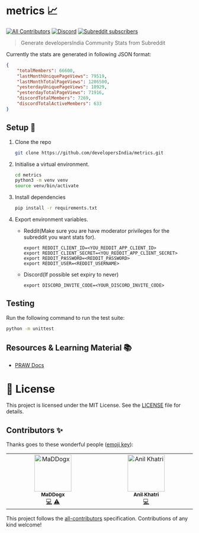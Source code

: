 # metrics 📈

[![All Contributors](https://img.shields.io/badge/all_contributors-1-orange.svg)](#contributors-)
[![Discord](https://img.shields.io/discord/669880381649977354?color=%237289da&label=Discord&logo=Discord)](https://discordapp.com/invite/MKXMSNC)
[![Subreddit subscribers](https://img.shields.io/reddit/subreddit-subscribers/developersIndia?style=social)](https://www.reddit.com/r/developersIndia/)

> Generate developersIndia Community Stats from Subreddit

Currently the stats are generated in following JSON format:

```json
{
    "totalMembers": 66600,
    "lastMonthUniquePageViews": 79519,
    "lastMonthTotalPageViews": 1286500,
    "yesterdayUniquePageViews": 18929,
    "yesterdayTotalPageViews": 71916,
    "discordTotalMembers": 7269,
    "discordTotalActiveMembers": 633
}
```

## Setup 👷

1. Clone the repo

   ```bash
   git clone https://github.com/developersIndia/metrics.git
   ```
2. Initialise a virtual environment.

   ```bash
   cd metrics
   python3 -m venv venv
   source venv/bin/activate
   ```
3. Install dependencies

   ```bash
   pip install -r requirements.txt
   ```
4. Export environment variables.
   * Reddit(Make sure you are have moderator privileges for the subreddit you want stats for).
      ```
      export REDDIT_CLIENT_ID=<YOU_REDDIT_APP_CLIENT_ID>
      export REDDIT_CLIENT_SECRET=<YOU_REDDIT_APP_CLIENT_SECRET>
      export REDDIT_PASSWORD=<REDDIT_PASSWORD>
      export REDDIT_USER=<REDDIT_USERNAME>
      ```
   * Discord(If possible set expiry to never)
      ```
      export DISCORD_INVITE_CODE=<YOUR_DISCORD_INVITE_CODE>
      ```
## Testing

Run the following command to run the test suite:
```bash
python -m unittest
```

## Resources & Learning Material 📚

- [PRAW Docs](https://praw.readthedocs.io/en/latest/code_overview/models/subreddit.html#praw.models.Subreddit.traffic)

# 📜 License

This project is licensed under the MIT License. See the [LICENSE](LICENSE) file for details.

## Contributors ✨

Thanks goes to these wonderful people ([emoji key](https://allcontributors.org/docs/en/emoji-key)):

<!-- ALL-CONTRIBUTORS-LIST:START - Do not remove or modify this section -->
<!-- prettier-ignore-start -->
<!-- markdownlint-disable -->
<table>
  <tbody>
    <tr>
      <td align="center" valign="top" width="14.28%"><a href="https://animesh-ghosh.github.io/"><img src="https://avatars.githubusercontent.com/u/34956994?v=4?s=100" width="100px;" alt="MaDDogx"/><br /><sub><b>MaDDogx</b></sub></a><br /><a href="https://github.com/developersIndia/metrics/commits?author=Animesh-Ghosh" title="Code">💻</a> <a href="https://github.com/developersIndia/metrics/commits?author=Animesh-Ghosh" title="Tests">⚠️</a></td>
      <td align="center" valign="top" width="14.28%"><a href="https://imkaka.github.io/"><img src="https://avatars.githubusercontent.com/u/27620628?v=4?s=100" width="100px;" alt="Anil Khatri"/><br /><sub><b>Anil Khatri</b></sub></a><br /><a href="https://github.com/developersIndia/metrics/commits?author=imkaka" title="Code">💻</a></td>
    </tr>
  </tbody>
</table>

<!-- markdownlint-restore -->
<!-- prettier-ignore-end -->

<!-- ALL-CONTRIBUTORS-LIST:END -->

This project follows the [all-contributors](https://github.com/all-contributors/all-contributors) specification. Contributions of any kind welcome!
